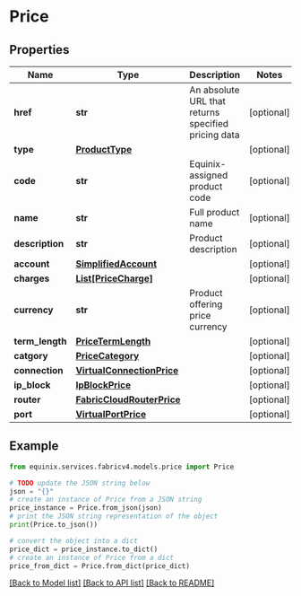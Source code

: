 # Price


## Properties

Name | Type | Description | Notes
------------ | ------------- | ------------- | -------------
**href** | **str** | An absolute URL that returns specified pricing data | [optional] 
**type** | [**ProductType**](ProductType.md) |  | [optional] 
**code** | **str** | Equinix-assigned product code | [optional] 
**name** | **str** | Full product name | [optional] 
**description** | **str** | Product description | [optional] 
**account** | [**SimplifiedAccount**](SimplifiedAccount.md) |  | [optional] 
**charges** | [**List[PriceCharge]**](PriceCharge.md) |  | [optional] 
**currency** | **str** | Product offering price currency | [optional] 
**term_length** | [**PriceTermLength**](PriceTermLength.md) |  | [optional] 
**catgory** | [**PriceCategory**](PriceCategory.md) |  | [optional] 
**connection** | [**VirtualConnectionPrice**](VirtualConnectionPrice.md) |  | [optional] 
**ip_block** | [**IpBlockPrice**](IpBlockPrice.md) |  | [optional] 
**router** | [**FabricCloudRouterPrice**](FabricCloudRouterPrice.md) |  | [optional] 
**port** | [**VirtualPortPrice**](VirtualPortPrice.md) |  | [optional] 

## Example

```python
from equinix.services.fabricv4.models.price import Price

# TODO update the JSON string below
json = "{}"
# create an instance of Price from a JSON string
price_instance = Price.from_json(json)
# print the JSON string representation of the object
print(Price.to_json())

# convert the object into a dict
price_dict = price_instance.to_dict()
# create an instance of Price from a dict
price_from_dict = Price.from_dict(price_dict)
```
[[Back to Model list]](../README.md#documentation-for-models) [[Back to API list]](../README.md#documentation-for-api-endpoints) [[Back to README]](../README.md)


